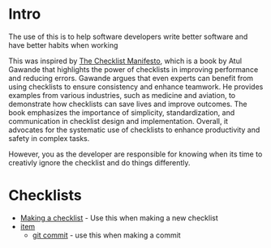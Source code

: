 
# Intro
The use of this is to help software developers write better software and have better habits when working

This was inspired by <a href="https://a.co/d/9DpHQHJ">The Checklist Manifesto</a>, which is a book by Atul 
Gawande that highlights the power of checklists in improving performance and reducing errors. Gawande argues 
that even experts can benefit from using checklists to ensure consistency and enhance teamwork. He provides 
examples from various industries, such as medicine and aviation, to demonstrate how checklists can save lives 
and improve outcomes. The book emphasizes the importance of simplicity, standardization, and communication in 
checklist design and implementation. Overall, it advocates for the systematic use of checklists to enhance 
productivity and safety in complex tasks.

However, you as the developer are responsible for knowing when its time to creativly ignore the checklist and 
do things differently.

# Checklists
* <a href='.\checklists\making_a_checklist.txt'>Making a checklist</a> - Use this when making a new checklist<br>
* <a href='.\checklists\git'>item</a><br>
  * <a href='.\checklists\git\git_commit.txt'>git commit</a> - use this when making a commit<br>
<br>
